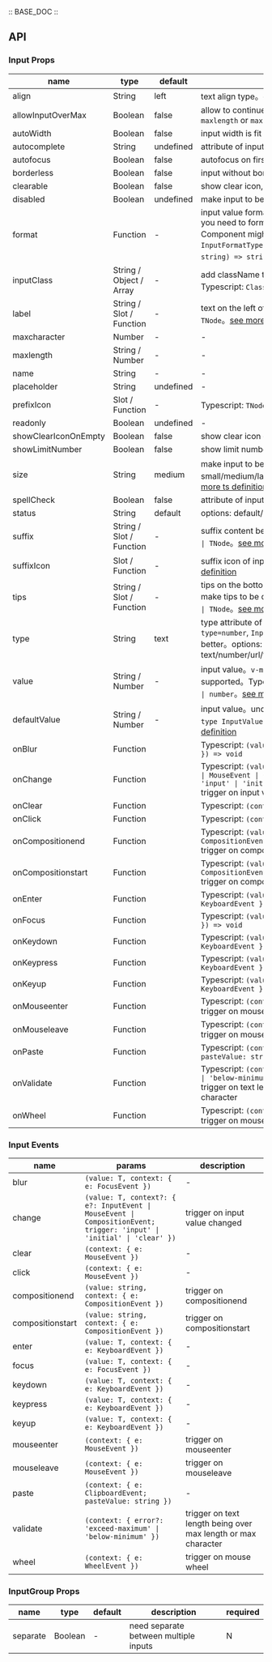:: BASE_DOC ::

## API

### Input Props

name | type | default | description | required
-- | -- | -- | -- | --
align | String | left | text align type。options: left/center/right | N
allowInputOverMax | Boolean | false | allow to continue input on value length is over `maxlength` or `maxcharacter` | N
autoWidth | Boolean | false | input width is fit to input content | N
autocomplete | String | undefined | attribute of input element, [see here](https://developer.mozilla.org/en-US/docs/Web/HTML/Attributes/autocomplete) | N
autofocus | Boolean | false | autofocus on first rendered | N
borderless | Boolean | false | input without border | N
clearable | Boolean | false | show clear icon, clicked to clear input value | N
disabled | Boolean | undefined | make input to be disabled | N
format | Function | - | input value formatter, `type=number` does not work. if you need to format number, `InputNumber` Component might be better。Typescript: `InputFormatType` `type InputFormatType = (value: string) => string`。[see more ts definition](https://github.com/Tencent/tdesign-vue-next/blob/develop/packages/components/input/type.ts) | N
inputClass | String / Object / Array | - | add className to the element with `t-input` class。Typescript: `ClassName`。[see more ts definition](https://github.com/Tencent/tdesign-vue-next/blob/develop/packages/components/common.ts) | N
label | String / Slot / Function | - | text on the left of input。Typescript: `string \| TNode`。[see more ts definition](https://github.com/Tencent/tdesign-vue-next/blob/develop/packages/components/common.ts) | N
maxcharacter | Number | - | \- | N
maxlength | String / Number | - | \- | N
name | String | - | \- | N
placeholder | String | undefined | \- | N
prefixIcon | Slot / Function | - | Typescript: `TNode`。[see more ts definition](https://github.com/Tencent/tdesign-vue-next/blob/develop/packages/components/common.ts) | N
readonly | Boolean | undefined | \- | N
showClearIconOnEmpty | Boolean | false | show clear icon on empty input value | N
showLimitNumber | Boolean | false | show limit number text on the right | N
size | String | medium | make input to be different size。options: small/medium/large。Typescript: `SizeEnum`。[see more ts definition](https://github.com/Tencent/tdesign-vue-next/blob/develop/packages/components/common.ts) | N
spellCheck | Boolean | false | attribute of input element, [see here](https://developer.mozilla.org/en-US/docs/Web/HTML/Attributes/spellcheck) | N
status | String | default | options: default/success/warning/error | N
suffix | String / Slot / Function | - | suffix content before suffixIcon。Typescript: `string \| TNode`。[see more ts definition](https://github.com/Tencent/tdesign-vue-next/blob/develop/packages/components/common.ts) | N
suffixIcon | Slot / Function | - | suffix icon of input。Typescript: `TNode`。[see more ts definition](https://github.com/Tencent/tdesign-vue-next/blob/develop/packages/components/common.ts) | N
tips | String / Slot / Function | - | tips on the bottom of input, different `status` can make tips to be different color。Typescript: `string \| TNode`。[see more ts definition](https://github.com/Tencent/tdesign-vue-next/blob/develop/packages/components/common.ts) | N
type | String | text | type attribute of input element. if you are using `type=number`, `InputNumber` Component might be better。options: text/number/url/tel/password/search/submit/hidden | N
value | String / Number | - | input value。`v-model` and `v-model:value` is supported。Typescript: `T` `type InputValue = string \| number`。[see more ts definition](https://github.com/Tencent/tdesign-vue-next/blob/develop/packages/components/input/type.ts) | N
defaultValue | String / Number | - | input value。uncontrolled property。Typescript: `T` `type InputValue = string \| number`。[see more ts definition](https://github.com/Tencent/tdesign-vue-next/blob/develop/packages/components/input/type.ts) | N
onBlur | Function |  | Typescript: `(value: T, context: { e: FocusEvent }) => void`<br/> | N
onChange | Function |  | Typescript: `(value: T, context?: { e?: InputEvent \| MouseEvent \| CompositionEvent; trigger: 'input' \| 'initial' \| 'clear' }) => void`<br/>trigger on input value changed | N
onClear | Function |  | Typescript: `(context: { e: MouseEvent }) => void`<br/> | N
onClick | Function |  | Typescript: `(context: { e: MouseEvent }) => void`<br/> | N
onCompositionend | Function |  | Typescript: `(value: string, context: { e: CompositionEvent }) => void`<br/>trigger on compositionend | N
onCompositionstart | Function |  | Typescript: `(value: string, context: { e: CompositionEvent }) => void`<br/>trigger on compositionstart | N
onEnter | Function |  | Typescript: `(value: T, context: { e: KeyboardEvent }) => void`<br/> | N
onFocus | Function |  | Typescript: `(value: T, context: { e: FocusEvent }) => void`<br/> | N
onKeydown | Function |  | Typescript: `(value: T, context: { e: KeyboardEvent }) => void`<br/> | N
onKeypress | Function |  | Typescript: `(value: T, context: { e: KeyboardEvent }) => void`<br/> | N
onKeyup | Function |  | Typescript: `(value: T, context: { e: KeyboardEvent }) => void`<br/> | N
onMouseenter | Function |  | Typescript: `(context: { e: MouseEvent }) => void`<br/>trigger on mouseenter | N
onMouseleave | Function |  | Typescript: `(context: { e: MouseEvent }) => void`<br/>trigger on mouseleave | N
onPaste | Function |  | Typescript: `(context: { e: ClipboardEvent; pasteValue: string }) => void`<br/> | N
onValidate | Function |  | Typescript: `(context: { error?: 'exceed-maximum' \| 'below-minimum' }) => void`<br/>trigger on text length being over max length or max character | N
onWheel | Function |  | Typescript: `(context: { e: WheelEvent }) => void`<br/>trigger on mouse wheel | N

### Input Events

name | params | description
-- | -- | --
blur | `(value: T, context: { e: FocusEvent })` | \-
change | `(value: T, context?: { e?: InputEvent \| MouseEvent \| CompositionEvent; trigger: 'input' \| 'initial' \| 'clear' })` | trigger on input value changed
clear | `(context: { e: MouseEvent })` | \-
click | `(context: { e: MouseEvent })` | \-
compositionend | `(value: string, context: { e: CompositionEvent })` | trigger on compositionend
compositionstart | `(value: string, context: { e: CompositionEvent })` | trigger on compositionstart
enter | `(value: T, context: { e: KeyboardEvent })` | \-
focus | `(value: T, context: { e: FocusEvent })` | \-
keydown | `(value: T, context: { e: KeyboardEvent })` | \-
keypress | `(value: T, context: { e: KeyboardEvent })` | \-
keyup | `(value: T, context: { e: KeyboardEvent })` | \-
mouseenter | `(context: { e: MouseEvent })` | trigger on mouseenter
mouseleave | `(context: { e: MouseEvent })` | trigger on mouseleave
paste | `(context: { e: ClipboardEvent; pasteValue: string })` | \-
validate | `(context: { error?: 'exceed-maximum' \| 'below-minimum' })` | trigger on text length being over max length or max character
wheel | `(context: { e: WheelEvent })` | trigger on mouse wheel


### InputGroup Props

name | type | default | description | required
-- | -- | -- | -- | --
separate | Boolean | - | need separate between multiple inputs | N
